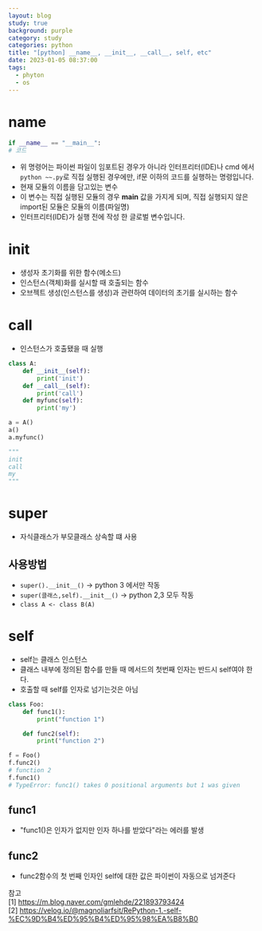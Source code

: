 ```yaml
---
layout: blog
study: true
background: purple
category: study
categories: python
title: "[python] __name__, __init__, __call__, self, etc"
date: 2023-01-05 08:37:00
tags:
  - phyton
  - os
---
```


# __name__

 ```python
if __name__ == "__main__":
# 코드    
 ```

- 위 명령어는 파이썬 파일이 임포트된 경우가 아니라 인터프리터(IDE)나 cmd 에서 `python ~~.py`로 직접 실행된 경우에만, if문 이하의 코드를 실행하는 명령입니다.
- 현재 모듈의 이름을 담고있는 변수
- 이 변수는 직접 실행된 모듈의 경우 __main__ 값을 가지게 되며, 직접 실행되지 않은 import된 모듈은 모듈의 이름(파일명)
- 인터프리터(IDE)가 실행 전에 작성 한 글로벌 변수입니다.

# __init__

- 생성자 초기화를 위한 함수(메소드)
- 인스턴스(객체)화를 실시할 때 호출되는 함수
- 오브젝트 생성(인스턴스를 생성)과 관련하여 데이터의 초기를 실시하는 함수

# __call__

- 인스턴스가 호출됐을 때 실행

```python
class A:
    def __init__(self):
        print('init')
    def __call__(self):
        print('call')
    def myfunc(self):
        print('my')

a = A()
a()
a.myfunc()

"""
init
call
my
"""
```

# super

- 자식클래스가 부모클래스 상속할 떄 사용

## 사용방법

- `super().__init__()` → python 3 에서만 작동
- `super(클래스,self).__init__()` → python 2,3 모두 작동
- `class A <- class B(A)`

# self

- self는 클래스 인스턴스
- 클래스 내부에 정의된 함수를 만들 때 메서드의 첫번째 인자는 반드시 self여야 한다.
- 호출할 때 self를 인자로 넘기는것은 아님

```python
class Foo:
    def func1():
        print("function 1")

    def func2(self):
        print("function 2")

f = Foo()
f.func2()
# function 2
f.func1()
# TypeError: func1() takes 0 positional arguments but 1 was given
```

## func1

- "func1()은 인자가 없지만 인자 하나를 받았다"라는 에러를 발생

## func2

- func2함수의 첫 번째 인자인 self에 대한 값은 파이썬이 자동으로 넘겨준다

참고  
[1] https://m.blog.naver.com/gmlehde/221893793424  
[2] https://velog.io/@magnoliarfsit/RePython-1.-self-%EC%9D%B4%ED%95%B4%ED%95%98%EA%B8%B0